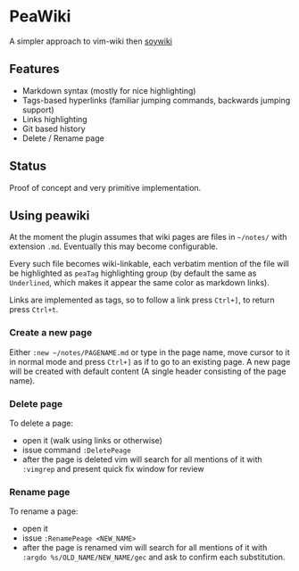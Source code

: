 # PeaWiki

A simpler approach to vim-wiki then [soywiki][]

[soywiki]: https://github.com/danchoi/soywiki

## Features

- Markdown syntax (mostly for nice highlighting)
- Tags-based hyperlinks (familiar jumping commands, backwards jumping
  support)
- Links highlighting
- Git based history
- Delete / Rename page

## Status

Proof of concept and very primitive implementation.

## Using peawiki

At the moment the plugin assumes that wiki pages are files in `~/notes/`
with extension `.md`. Eventually this may become configurable.

Every such file becomes wiki-linkable, each verbatim mention of the file
will be highlighted as `peaTag` highlighting group (by default the same
as `Underlined`, which makes it appear the same color as markdown links).

Links are implemented as tags, so to follow a link press `Ctrl+]`, to
return press `Ctrl+t`. 

### Create a new page

Either `:new ~/notes/PAGENAME.md` or type in the page name, move cursor
to it in normal mode and press `Ctrl+]` as if to go to an existing page.
A new page will be created with default content (A single header
consisting of the page name).

### Delete page

To delete a page:

- open it (walk using links or otherwise)
- issue command `:DeletePeage`
- after the page is deleted vim will search for all mentions of it with
  `:vimgrep` and present quick fix window for review

### Rename page

To rename a page:

- open it
- issue `:RenamePeage <NEW_NAME>`
- after the page is renamed vim will search for all mentions of it with
  `:argdo %s/OLD_NAME/NEW_NAME/gec` and ask to confirm each
  substitution.


